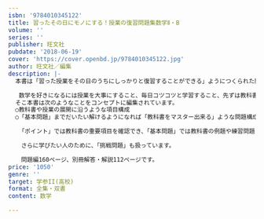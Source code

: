 ```yaml
---
isbn: '9784010345122'
title: 習ったその日にモノにする！授業の復習問題集数学Ⅱ・B
volume: ''
series: ''
publisher: 旺文社
pubdate: '2018-06-19'
cover: 'https://cover.openbd.jp/9784010345122.jpg'
author: 旺文社／編集
description: |-
  本書は「習った授業をその日のうちにしっかりと復習することができる」ようにつくられた問題集です。

   数学を好きになるには授業を大事にすること、毎日コツコツと学習すること、先ずは教科書の例題や練習問題が解けるようになることなどが大切だと思います。
  そこ本書は次のようなことをコンセプトに編集されています。
  ○教科書や授業の展開に沿うような項目構成
  ○「基本問題」までだいたい解けるようになれば「教科書をマスター出来る」ような問題構成

   「ポイント」では教科書の重要項目を確認でき、「基本問題」では教科書の例題や練習問題レベルの問題を学習することができます。

  　さらに学びたい人のために、「挑戦問題」も扱っています。

  　問題編160ページ、別冊解答・解説112ページです。
price: '1050'
genre: ''
target: 学参II(高校)
format: 全集・双書
content: 数学

---
```

